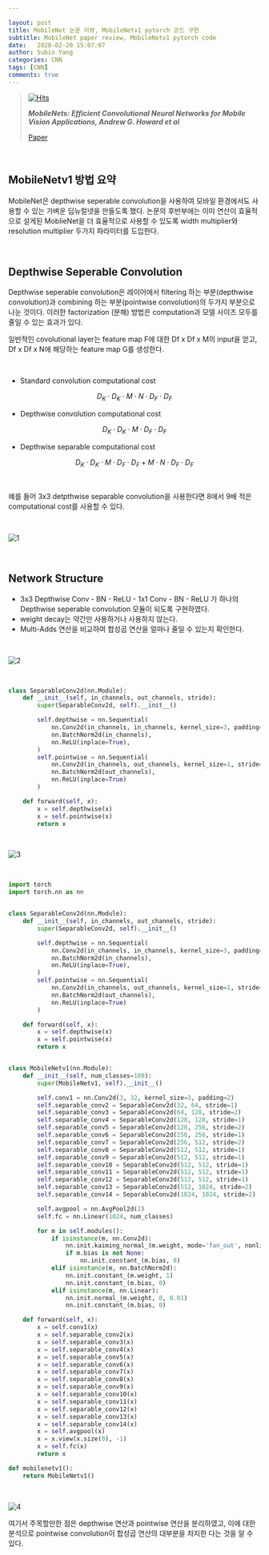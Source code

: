 ```yaml
---

layout: post
title: MobileNet 논문 리뷰, MobileNetv1 pytorch 코드 구현
subtitle: MobileNet paper review, MobileNetv1 pytorch code
date:   2020-02-20 15:07:07
author: Subin Yang
categories: CNN
tags: [CNN]
comments: true
---
```






> [![Hits](https://hits.seeyoufarm.com/api/count/incr/badge.svg?url=https%3A%2F%2Fysbsb.github.io%2Fcnn%2F2020%2F02%2F20%2FMobileNet.html&count_bg=%2379C83D&title_bg=%23555555&icon=&icon_color=%23E7E7E7&title=hits&edge_flat=false)](https://hits.seeyoufarm.com)
>
> <strong><em>MobileNets: Efficient Convolutional Neural Networks for Mobile Vision Applications, Andrew G. Howard et al</em></strong>
>
> [Paper](https://arxiv.org/abs/1704.04861)





<br>

<h2>MobileNetv1 방법 요약</h2>

MobileNet은 depthwise seperable convolution을 사용하여 모바일 환경에서도 사용할 수 있는 가벼운 딥뉴럴넷을 만들도록 했다. 논문의 후반부에는 이미 연산이 효율적으로 설게된 MoblieNet을 더 효율적으로 사용할 수 있도록 width multiplier와 resolution multiplier 두가지 파라미터를 도입한다.

<br>

<h2>Depthwise Seperable Convolution</h2>

Depthwise seperable convolution은 레이어에서 filtering 하는 부분(depthwise convolution)과 combining 하는 부분(pointwise convolution)의 두가지 부분으로 나눈 것이다. 이러한 factorization (분해) 방법은 computation과 모델 사이즈 모두를 줄일 수 있는 효과가 있다.

일반적인 covolutional layer는 feature map F에 대한 Df x Df x M의 input을 얻고, Df x Df x N에 해당하는 feature map G를 생성한다.

<br>

- Standard convolution computational cost

$$
D_K \cdot D_K \cdot M \cdot N \cdot D_F \cdot D_F
$$

- Depthwise convolution computational cost

$$
D_K \cdot D_K \cdot M \cdot D_F \cdot D_F
$$

- Depthwise separable computational cost

$$
D_K \cdot D_K \cdot M \cdot D_F \cdot D_F  +  M \cdot N \cdot D_F \cdot D_F
$$

<br>

예를 들어 3x3 detpthwise separable convolution을 사용한다면 8에서 9배 적은 computational cost를 사용할 수 있다.

<br>

![1](https://user-images.githubusercontent.com/37301677/74913879-d77b3600-5404-11ea-9918-28669e550a92.png)



<br>

<h2>Network Structure</h2>

- 3x3 Depthwise Conv - BN - ReLU - 1x1 Conv - BN - ReLU 가 하나의 Depthwise seperable convolution 모듈이 되도록 구현하였다.
- weight decay는 약간만 사용하거나 사용하지 않는다.
- Multi-Adds 연산을 비교하여 합성곱 연산을 얼마나 줄일 수 있는지 확인한다.

<br>

![2](https://user-images.githubusercontent.com/37301677/74913880-d8ac6300-5404-11ea-9ef0-c918f8c8992b.png)

<br>

```python
class SeparableConv2d(nn.Module):
    def __init__(self, in_channels, out_channels, stride):
        super(SeparableConv2d, self).__init__()

        self.depthwise = nn.Sequential(
            nn.Conv2d(in_channels, in_channels, kernel_size=3, padding=1, stride=stride),
            nn.BatchNorm2d(in_channels),
            nn.ReLU(inplace=True),
        )
        self.pointwise = nn.Sequential(
            nn.Conv2d(in_channels, out_channels, kernel_size=1, stride=1),
            nn.BatchNorm2d(out_channels),
            nn.ReLU(inplace=True)
        )

    def forward(self, x):
        x = self.depthwise(x)
        x = self.pointwise(x)
        return x
```

<br>

![3](https://user-images.githubusercontent.com/37301677/74913881-d944f980-5404-11ea-90c8-17017f7e97a5.png)

<br>

```python
import torch
import torch.nn as nn


class SeparableConv2d(nn.Module):
    def __init__(self, in_channels, out_channels, stride):
        super(SeparableConv2d, self).__init__()

        self.depthwise = nn.Sequential(
            nn.Conv2d(in_channels, in_channels, kernel_size=3, padding=1, stride=stride),
            nn.BatchNorm2d(in_channels),
            nn.ReLU(inplace=True),
        )
        self.pointwise = nn.Sequential(
            nn.Conv2d(in_channels, out_channels, kernel_size=1, stride=1),
            nn.BatchNorm2d(out_channels),
            nn.ReLU(inplace=True)
        )

    def forward(self, x):
        x = self.depthwise(x)
        x = self.pointwise(x)
        return x


class MobileNetv1(nn.Module):
    def __init__(self, num_classes=100):
        super(MobileNetv1, self).__init__()

        self.conv1 = nn.Conv2d(3, 32, kernel_size=3, padding=2)
        self.separable_conv2 = SeparableConv2d(32, 64, stride=1)
        self.separable_conv3 = SeparableConv2d(64, 128, stride=2)
        self.separable_conv4 = SeparableConv2d(128, 128, stride=1)
        self.separable_conv5 = SeparableConv2d(128, 256, stride=2)
        self.separable_conv6 = SeparableConv2d(256, 256, stride=1)
        self.separable_conv7 = SeparableConv2d(256, 512, stride=2)
        self.separable_conv8 = SeparableConv2d(512, 512, stride=1)
        self.separable_conv9 = SeparableConv2d(512, 512, stride=1)
        self.separable_conv10 = SeparableConv2d(512, 512, stride=1)
        self.separable_conv11 = SeparableConv2d(512, 512, stride=1)
        self.separable_conv12 = SeparableConv2d(512, 512, stride=1)
        self.separable_conv13 = SeparableConv2d(512, 1024, stride=2)
        self.separable_conv14 = SeparableConv2d(1024, 1024, stride=2)

        self.avgpool = nn.AvgPool2d(2)
        self.fc = nn.Linear(1024, num_classes)

        for m in self.modules():
            if isinstance(m, nn.Conv2d):
                nn.init.kaiming_normal_(m.weight, mode='fan_out', nonlinearity='relu')
                if m.bias is not None:
                    nn.init.constant_(m.bias, 0)
            elif isinstance(m, nn.BatchNorm2d):
                nn.init.constant_(m.weight, 1)
                nn.init.constant_(m.bias, 0)
            elif isinstance(m, nn.Linear):
                nn.init.normal_(m.weight, 0, 0.01)
                nn.init.constant_(m.bias, 0)

    def forward(self, x):
        x = self.conv1(x)
        x = self.separable_conv2(x)
        x = self.separable_conv3(x)
        x = self.separable_conv4(x)
        x = self.separable_conv5(x)
        x = self.separable_conv6(x)
        x = self.separable_conv7(x)
        x = self.separable_conv8(x)
        x = self.separable_conv9(x)
        x = self.separable_conv10(x)
        x = self.separable_conv11(x)
        x = self.separable_conv12(x)
        x = self.separable_conv13(x)
        x = self.separable_conv14(x)
        x = self.avgpool(x)
        x = x.view(x.size(0), -1)
        x = self.fc(x)
        return x

def mobilenetv1():
    return MobileNetv1()

```



<br>

![4](https://user-images.githubusercontent.com/37301677/74913882-d9dd9000-5404-11ea-8075-cf6628bce075.png)

여기서 주목할만한 점은 depthwise 연산과 pointwise 연산을 분리하였고, 이에 대한 분석으로 pointwise convolution이 합성곱 연산의 대부분을 차지한 다는 것을 알 수 있다.

<br>
